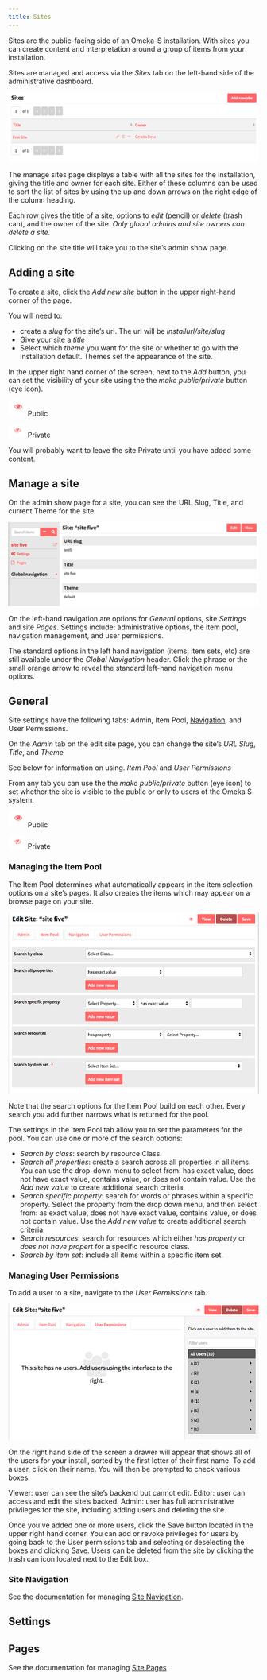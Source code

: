 ```yaml
---
title: Sites
---
```


Sites are the public-facing side of an Omeka-S installation. With sites you can create content and interpretation around a group of items from your installation. 

Sites are managed and access via the *Sites* tab on the left-hand side of the administrative dashboard. 

![Manage sites view showing Add New button and table of sites with one site](../sites/sitesfiles/site-admin.png)

The manage sites page displays a table with all the sites for the installation, giving the title and owner for each site. Either of these columns can be used to sort the list of sites by using the up and down arrows on the right edge of the column heading.

Each row gives the title of a site, options to *edit* (pencil) or *delete* (trash can), and the owner of the site. *Only global admins and site owners can delete a site.*

Clicking on the site title will take you to the site’s admin show page. 

## Adding a site
To create a site, click the *Add new site* button in the upper right-hand corner of the page. 

You will need to:
* create a *slug* for the site’s url. The url will be *installurl/site/slug*
* Give your site a *title*
* Select which *theme* you want for the site or whether to go with the installation default. Themes set the appearance of the site.

In the upper right hand corner of the screen, next to the *Add* button, you can set the visibility of your site using the the *make public/private* button (eye icon).

![make public button showing an eye icon](../content/contentfiles/item_public.png) Public 

![make private button showing an eye icon with a diagonal slash through it](../content/contentfiles/item_private.png)  Private

You will probably want to leave the site Private until you have added some content.


## Manage a site
On the admin show page for a site, you can see the URL Slug, Title, and current Theme for the site. 

![Sites show page, displaying summary information](../sites/sitesfiles/sites_show.png)

On the left-hand navigation are options for *General* options, site *Settings* and site *Pages*. Settings include: administrative options, the item pool, navigation management, and user permissions. 

The standard options in the left hand navigation (items, item sets, etc) are still available under the *Global Navigation* header. Click the  phrase or the small orange arrow to reveal the standard left-hand navigation menu options.

## General 
Site settings have the following tabs: Admin, Item Pool, [Navigation](../sites/site_navigation.md), and User Permissions. 

On the *Admin* tab on the edit site page, you can change the site’s *URL Slug*, *Title*, and *Theme*

See below for information on using. *Item Pool* and *User Permissions* 

From any tab you can use the the *make public/private* button (eye icon) to set whether the site is visible to the public or only to users of the Omeka S system. 

![make public button showing an eye icon](../content/contentfiles/item_public.png) Public 

![make private button showing an eye icon with a diagonal slash through it](../content/contentfiles/item_private.png)  Private

### Managing the Item Pool
The Item Pool determines what automatically appears in the item selection options on a site’s pages. It also creates the items which may appear on a browse page on your site.

![The Item Pool tab on site settings has multiple search options, as described below](../sites/sitesfiles/sites_itempool.png)

Note that the search options for the Item Pool build on each other. Every search you add further narrows what is returned for the pool.

The settings in the Item Pool tab allow you to set the parameters for the pool. You can use one or more of the search options:
* *Search by class*: search by resource Class. 
* *Search all properties*: create a search across all properties in all items. You can use the drop-down menu to select from: has exact value, does not have exact value, contains value, or does not contain value. Use the *Add new value* to create additional search criteria.
* *Search specific property*: search for words or phrases within a specific property. Select the property from the drop down menu, and then select from: as exact value, does not have exact value, contains value, or does not contain value. Use the *Add new value* to create additional search criteria.
* *Search resources*: search for resources which either *has property* or *does not have propert* for a specific resource class.
* *Search by item set*: include all items within a specific item set.

### Managing User Permissions
To add a user to a site, navigate to the *User Permissions* tab.

![User permissions tab with no added users and an alphabetical director on the right](../sites/sitesfiles/sites_users.png)

On the right hand side of the screen a drawer will appear that shows all of the users for your install, sorted by the first letter of their first name. To add a user, click on their name. You will then be prompted to check various boxes:

Viewer: user can see the site’s backend but cannot edit.
Editor: user can access and edit the site’s backed.
Admin: user has full administrative privileges for the site, including adding users and deleting the site.

Once you've added one or more users, click the Save button located in the upper right hand corner. You can add or revoke privileges for users by going back to the User permissions tab and selecting or deselecting the boxes and clicking Save. Users can be deleted from the site by clicking the trash can icon located next to the Edit box.

### Site Navigation
See the documentation for managing [Site Navigation](../sites/site_navigation.md).

## Settings

## Pages
See the documentation for managing [Site Pages](../sites/site_pages.md)